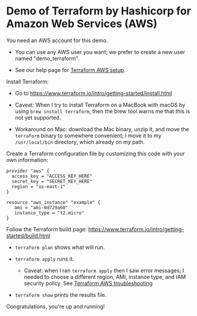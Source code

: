 # Demo of Terraform by Hashicorp for Amazon Web Services (AWS)

You need an AWS account for this demo.

* You can use any AWS user you want; we prefer to create a new user named "demo_terraform".

* See our help page for [Terraform AWS setup](aws/setup.md).

Install Terraform:

* Go to https://www.terraform.io/intro/getting-started/install.html

* Caveat: When I try to install Terraform on a MacBook with macOS by using `brew install terraform`, then the brew tool warns me that this is not yet supported. 

* Workaround on Mac: download the Mac binary, unzip it, and move the `terraform` binary to somewhere convenient; I move it to my `/usr/local/bin` directory, which already on my path.

Create a Terraform configuration file by customizing this code with your own information:

    provider "aws" {
      access_key = "ACCESS_KEY_HERE"
      secret_key = "SECRET_KEY_HERE"
      region = "us-east-1"
    }

    resource "aws_instance" "example" {
       ami = "ami-0d729a60"
       instance_type = "t2.micro"
    }

Follow the Terraform build page: https://www.terraform.io/intro/getting-started/build.html

  * `terraform plan` shows what will run.

  * `terraform apply` runs it.

    * Caveat: when I ran `terraform apply` then I saw error messages; I needed to choose a different region, AMI, instance type, and IAM security policy. See [Terraform AWS troubleshooting](aws/troubleshooting.md)

  * `terraform show` prints the results file.

Congratulations, you're up and running!
